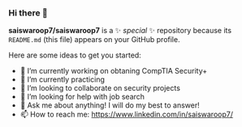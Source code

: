 ### Hi there 👋

**saiswaroop7/saiswaroop7** is a ✨ _special_ ✨ repository because its `README.md` (this file) appears on your GitHub profile.

Here are some ideas to get you started:

- 🔭 I’m currently working on obtaning CompTIA Security+
- 🌱 I’m currently practicing
- 👯 I’m looking to collaborate on security projects
- 🤔 I’m looking for help with job search
- 💬 Ask me about anything! I will do my best to answer!
- 📫 How to reach me: https://www.linkedin.com/in/saiswaroop7/

